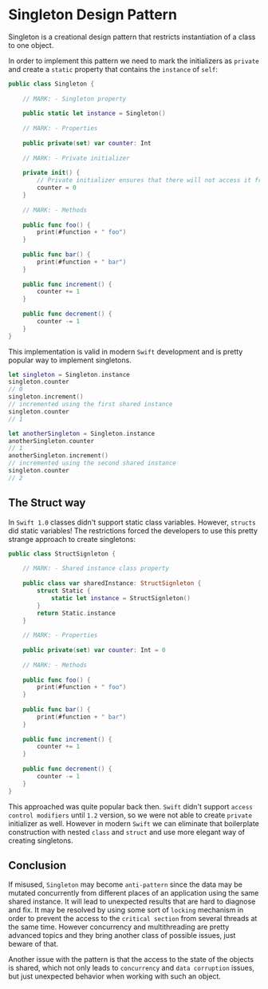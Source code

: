 # Singleton Design Pattern

Singleton is a creational design pattern that restricts instantiation of a class to one object. 

In order to implement this pattern we need to mark the initializers as `private` and create a `static` property that contains the `instance` of `self`:

```swift
public class Singleton {
    
    // MARK: - Singleton property
    
    public static let instance = Singleton()
    
    // MARK: - Properties
    
    public private(set) var counter: Int
    
    // MARK: - Private initializer
    
    private init() {
        // Private initializer ensures that there will not access it from the outside, so instances can only be created inside the class
        counter = 0
    }
    
    // MARK: - Methods
    
    public func foo() {
        print(#function + " foo")
    }
    
    public func bar() {
        print(#function + " bar")
    }
    
    public func increment() {
        counter += 1
    }
    
    public func decrement() {
        counter -= 1
    }
}
```

This implementation is valid in modern `Swift` development and is pretty popular way to implement singletons. 

```swift
let singleton = Singleton.instance
singleton.counter					
// 0
singleton.increment()
// incremented using the first shared instance
singleton.counter
// 1

let anotherSingleton = Singleton.instance
anotherSingleton.counter
// 1
anotherSingleton.increment()
// incremented using the second shared instance
singleton.counter					
// 2
```


## The Struct way
In `Swift 1.0` classes didn't support static class variables. However, `structs` did static variables! The restrictions forced the developers to use this pretty strange approach to create singletons:

```swift
public class StructSignleton {
    
    // MARK: - Shared instance class property
    
    public class var sharedInstance: StructSignleton {
        struct Static {
            static let instance = StructSignleton()
        }
        return Static.instance
    }
    
    // MARK: - Properties
    
    public private(set) var counter: Int = 0
    
    // MARK: - Methods
    
    public func foo() {
        print(#function + " foo")
    }
    
    public func bar() {
        print(#function + " bar")
    }
    
    public func increment() {
        counter += 1
    }
    
    public func decrement() {
        counter -= 1
    }
}

```

This approached was quite popular back then. `Swift` didn't support `access control modifiers` until `1.2` version, so we were not able to create `private` initializer as well. However in modern `Swift` we can eliminate that boilerplate construction with nested `class` and `struct` and use more elegant way of creating singletons. 

## Conclusion
If misused, `Singleton` may become `anti-pattern` since the data may be mutated concurrently from different places of an application using the same shared instance. It will lead to unexpected results that are hard to diagnose and fix. It may be resolved by using some sort of `locking` mechanism in order to prevent the access to the `critical section` from several threads at the same time. However concurrency and multithreading are pretty advanced topics and they bring another class of possible issues, just beware of that.

Another issue with the pattern is that the access to the state of the objects is shared, which not only leads to `concurrency` and `data corruption` issues, but just unexpected behavior when working with such  an object. 
